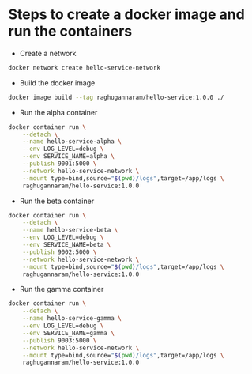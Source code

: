 # Steps to create a docker image and run the containers

-   Create a network

```bash
docker network create hello-service-network
```

-   Build the docker image

```bash
docker image build --tag raghugannaram/hello-service:1.0.0 ./
```

-   Run the alpha container

```bash
docker container run \
    --detach \
    --name hello-service-alpha \
    --env LOG_LEVEL=debug \
    --env SERVICE_NAME=alpha \
    --publish 9001:5000 \
    --network hello-service-network \
    --mount type=bind,source="$(pwd)/logs",target=/app/logs \
    raghugannaram/hello-service:1.0.0
```

-   Run the beta container

```bash
docker container run \
    --detach \
    --name hello-service-beta \
    --env LOG_LEVEL=debug \
    --env SERVICE_NAME=beta \
    --publish 9002:5000 \
    --network hello-service-network \
    --mount type=bind,source="$(pwd)/logs",target=/app/logs \
    raghugannaram/hello-service:1.0.0
```

-   Run the gamma container

```bash
docker container run \
    --detach \
    --name hello-service-gamma \
    --env LOG_LEVEL=debug \
    --env SERVICE_NAME=gamma \
    --publish 9003:5000 \
    --network hello-service-network \
    --mount type=bind,source="$(pwd)/logs",target=/app/logs \
    raghugannaram/hello-service:1.0.0
```
